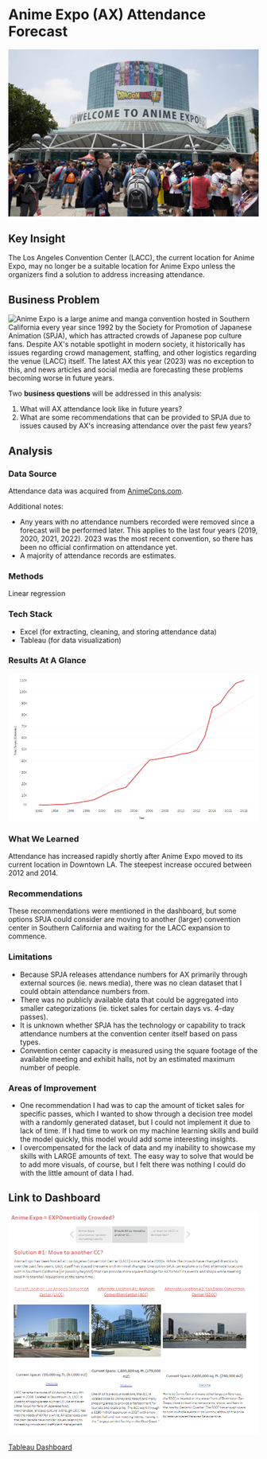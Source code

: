 # Anime Expo (AX) Attendance Forecast

![A picture of a crowd standing in front of South Hall during Anime Expo. Photo courtesy of the Anime Expo website.](anime-expo.jpg)

## Key Insight

The Los Angeles Convention Center (LACC), the current location for Anime Expo, may no longer be a suitable location for Anime Expo unless the organizers find a solution to address increasing attendance.

## Business Problem

![Anime Expo](https://www.anime-expo.org/) is a large anime and manga convention hosted in Southern California every year since 1992 by the Society for Promotion of Japanese Animation (SPJA), which has attracted crowds of Japanese pop culture fans. Despite AX's notable spotlight in modern society, it historically has issues regarding crowd management, staffing, and other logistics regarding the venue (LACC) itself. The latest AX this year (2023) was no exception to this, and news articles and social media are forecasting these problems becoming worse in future years.

Two **business questions** will be addressed in this analysis:

1. What will AX attendance look like in future years?
2. What are some recommendations that can be provided to SPJA due to issues caused by AX's increasing attendance over the past few years?

## Analysis

### Data Source

Attendance data was acquired from [AnimeCons.com](https://animecons.com/events/info/19555/anime-expo-2023). 

Additional notes:

- Any years with no attendance numbers recorded were removed since a forecast will be performed later. This applies to the last four years (2019, 2020, 2021, 2022). 2023 was the most recent convention, so there has been no official confirmation on attendance yet.
- A majority of attendance records are estimates.

### Methods

Linear regression

### Tech Stack

- Excel (for extracting, cleaning, and storing attendance data)
- Tableau (for data visualization)

### Results At A Glance
![A line graph showing Anime Expo attendance from 1992 to 2018 with a positive trend line.](attendance-graph.png)

### What We Learned

Attendance has increased rapidly shortly after Anime Expo moved to its current location in Downtown LA. The steepest increase occured between 2012 and 2014.

### Recommendations

These recommendations were mentioned in the dashboard, but some options SPJA could consider are moving to another (larger) convention center in Southern California and waiting for the LACC expansion to commence. 

### Limitations

- Because SPJA releases attendance numbers for AX primarily through external sources (ie. news media), there was no clean dataset that I could obtain attendance numbers from.
- There was no publicly available data that could be aggregated into smaller categorizations (ie. ticket sales for certain days vs. 4-day passes).
- It is unknown whether SPJA has the technology or capability to track attendance numbers at the convention center itself based on pass types.
- Convention center capacity is measured using the square footage of the available meeting and exhibit halls, not by an estimated maximum number of people. 

### Areas of Improvement

- One recommendation I had was to cap the amount of ticket sales for specific passes, which I wanted to show through a decision tree model with a randomly generated dataset, but I could not implement it due to lack of time. If I had time to work on my machine learning skills and build the model quickly, this model would add some interesting insights.
- I overcompensated for the lack of data and my inability to showcase my skills with LARGE amounts of text. The easy way to solve that would be to add more visuals, of course, but I felt there was nothing I could do with the little amount of data I had.

## Link to Dashboard
![A screenshot of my Anime Expo dashboard comparing the Los Angeles Convention Center to two other locations: Anaheim Convention Center and San Diego Convention Center.](ax-story-dashboard.png)

[Tableau Dashboard](https://public.tableau.com/views/AnimeExpoAXAttendance-InProgress/AnimeExpoEXPOnentiallycrowded?:language=en-US&:display_count=n&:origin=viz_share_link)
